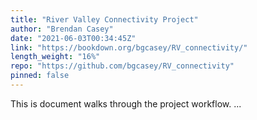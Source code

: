 ```yaml
---
title: "River Valley Connectivity Project"
author: "Brendan Casey"
date: "2021-06-03T00:34:45Z"
link: "https://bookdown.org/bgcasey/RV_connectivity/"
length_weight: "16%"
repo: "https://github.com/bgcasey/RV_connectivity"
pinned: false
---
```


This is document walks through the project workflow. ...
